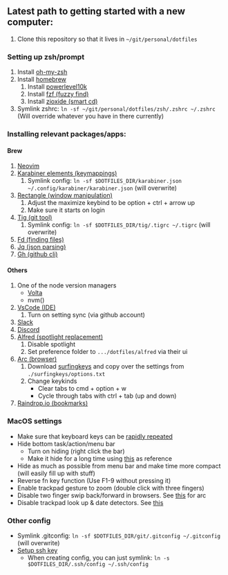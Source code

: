 ## Latest path to getting started with a new computer:

1. Clone this repository so that it lives in `~/git/personal/dotfiles`

### Setting up zsh/prompt

1. Install [oh-my-zsh](https://github.com/ohmyzsh/ohmyzsh?tab=readme-ov-file#getting-started)
1. Install [homebrew](https://brew.sh/)
   1. Install [powerlevel10k](https://github.com/romkatv/powerlevel10k?tab=readme-ov-file#getting-started)
   1. Install [fzf (fuzzy find)](https://github.com/junegunn/fzf?tab=readme-ov-file#using-homebrew)
   1. Install [zioxide (smart cd)](https://github.com/ajeetdsouza/zoxide?tab=readme-ov-file#installation)
1. Symlink zshrc: `ln -sf ~/git/personal/dotfiles/zsh/.zshrc ~/.zshrc` (Will override whatever you have in there currently)

### Installing relevant packages/apps:

#### Brew

1. [Neovim](https://github.com/neovim/neovim/blob/master/INSTALL.md#homebrew-on-macos-or-linux)
1. [Karabiner elements (keymappings)](https://github.com/pqrs-org/Karabiner-Elements?tab=readme-ov-file#download)
   1. Symlink config: `ln -sf $DOTFILES_DIR/karabiner.json ~/.config/karabiner/karabiner.json` (will overwrite)
1. [Rectangle (window manipulation)](https://github.com/rxhanson/Rectangle?tab=readme-ov-file#installation)
   1. Adjust the maximize keybind to be option + ctrl + arrow up
   1. Make sure it starts on login
1. [Tig (git tool)](https://jonas.github.io/tig/INSTALL.html)
   1. Symlink config: `ln -sf $DOTFILES_DIR/tig/.tigrc ~/.tigrc` (will overwrite)
1. [Fd (finding files)](https://github.com/sharkdp/fd?tab=readme-ov-file#on-macos)
1. [Jq (json parsing)](https://jqlang.github.io/jq/download/)
1. [Gh (github cli)](https://github.com/cli/cli?tab=readme-ov-file#installation)

#### Others

1. One of the node version managers
   - [Volta](https://docs.volta.sh/guide/getting-started)
   - nvm(<link>)
1. [VsCode (IDE)](https://code.visualstudio.com/Download)
   1. Turn on setting sync (via github account)
1. [Slack](https://slack.com/intl/en-gb/downloads/mac)
1. [Discord](https://discord.com/download)
1. [Alfred (spotlight replacement)](https://www.alfredapp.com/)
   1. Disable spotlight
   1. Set preference folder to `.../dotfiles/alfred` via their ui
1. [Arc (browser)](https://arc.net/)
   1. Download [surfingkeys](https://github.com/brookhong/Surfingkeys) and copy over the settings from `./surfingkeys/options.txt`
   1. Change keykinds
      - Clear tabs to cmd + option + w
      - Cycle through tabs with ctrl + tab (up and down)
1. [Raindrop.io (bookmarks)](https://raindrop.io/download)

### MacOS settings

- Make sure that keyboard keys can be [rapidly repeated](https://vimforvscode.com/enable-key-repeat-vim)
- Hide bottom task/action/menu bar
  - Turn on hiding (right click the bar)
  - Make it hide for a long time using [this](https://apple.stackexchange.com/a/46222) as reference
- Hide as much as possible from menu bar and make time more compact (will easily fill up with stuff)
- Reverse fn key function (Use F1-9 without pressing it)
- Enable trackpad gesture to zoom (double click with three fingers)
- Disable two finger swip back/forward in browsers. See [this](https://www.reddit.com/r/ArcBrowser/comments/16rns6t/comment/kg2dvoi/?utm_source=share&utm_medium=web3x&utm_name=web3xcss&utm_term=1&utm_content=share_button) for arc
- Disable trackpad look up & date detectors. See [this](https://www.lambdatest.com/software-testing-questions/how-to-stop-the-dictionary-from-popping-up-on-mac)

### Other config

- Symlink .gitconfig: `ln -sf $DOTFILES_DIR/git/.gitconfig ~/.gitconfig` (will overwrite)
- [Setup ssh key](https://docs.github.com/en/authentication/connecting-to-github-with-ssh/generating-a-new-ssh-key-and-adding-it-to-the-ssh-agent)
  - When creating config, you can just symlink: `ln -s $DOTFILES_DIR/.ssh/config ~/.ssh/config`
